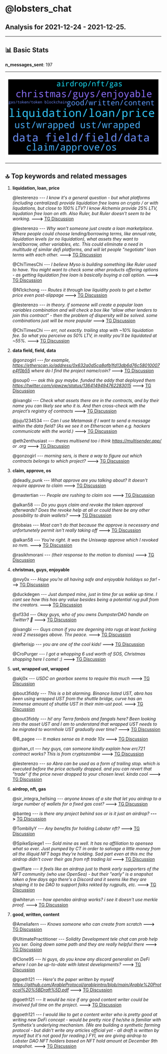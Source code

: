 # **@lobsters_chat**
 ## Analysis for **2021-12-24** - **2021-12-25**.

---

## 📊 **Basic Stats**

**n_messages_sent**: 197

---
![wordcloud](lobsters_chat_1Days_wordcloud.png)

---


## 🔝 **Top keywords and related messages**

1. **liquidation, loan, price**

    @lesterenzo --- *I know it's a general question - but what platforms (including centralized) provide liquidation free loans on crypto / or with liqudations, but close to 100% LTV? I know Alchemix provide 25% LTV, liqudation free loan on eth. Also Ruler, but Ruler doesn't seem to be working.* **--->** [TG Discussion](https://t.me/lobsters_chat/310331)

    @lesterenzo --- *Why won't someone just create a loan marketplace. Where people could choose lending/borrowing terms, like annual rate, liquidation levels (or no liquidation), what assets they want to lend/borrow, other variables, etc. This could eliminate a need in multitude of similar defi platforms, and will let people "negotiate" loan terms with each other.* **--->** [TG Discussion](https://t.me/lobsters_chat/310403)

    @ChiTimesChi --- *I believe Myso is building something like Ruler used to have. You might want to check some other products offering options - as getting liquidation free loan is basically buying a call option.* **--->** [TG Discussion](https://t.me/lobsters_chat/310334)

    @N1ckchong --- *Routes it through low liquidity pools to get a better price even post-slippage* **--->** [TG Discussion](https://t.me/lobsters_chat/310202)

    @lesterenzo --- *in theory. if someone will create a popular loan variables combination and will check a box like "allow other lenders to join this contract" - then the problem of dispersity will be solved. some combinations just will be more popular* **--->** [TG Discussion](https://t.me/lobsters_chat/310408)

    @ChiTimesChi --- *err, not exactly. trailing stop with ~10% liquidation fee. So what you perceive as 50% LTV, in reality you'll be liquidated at ~55%.* **--->** [TG Discussion](https://t.me/lobsters_chat/310345)

2. **data field, field, data**

    @gonzogirl --- *for example, https://etherscan.io/address/0x632a0d5ca8afb1fd13db6d76c58010007e4f0b55  where do I find the project name/coin?* **--->** [TG Discussion](https://t.me/lobsters_chat/310423)

    @soup0 --- *ask this guy maybe. funded the addy that deployed them https://twitter.com/vipwzw/status/1364149494762283015* **--->** [TG Discussion](https://t.me/lobsters_chat/310429)

    @ivangbi --- *Check what assets there are in the contracts, and by their name you can likely see who it is. And then cross-check with the project’s registry of contracts* **--->** [TG Discussion](https://t.me/lobsters_chat/310419)

    @juju1234534 --- *Can I use Metamask if I want to send a message within the data field? (As we see it on Etherscan when e.g. hackers communicate with the world.)* **--->** [TG Discussion](https://t.me/lobsters_chat/310433)

    @eth2enthusiast --- *theres multisend too i think https://multisender.app/ or .org* **--->** [TG Discussion](https://t.me/lobsters_chat/310223)

    @gonzogirl --- *morning sers, is there a way to figure out which contracts belongs to which project?* **--->** [TG Discussion](https://t.me/lobsters_chat/310415)

3. **claim, approve, os**

    @deadly_punk --- *What approve are you talking about? It doesn't require approve to claim* **--->** [TG Discussion](https://t.me/lobsters_chat/310513)

    @mastertian --- *People are rushing to claim sos* **--->** [TG Discussion](https://t.me/lobsters_chat/310508)

    @alkan58 --- *Do you guys claim and revoke the token approval afterwards? Does the revoke help at all or could there be any other possibility to drain wallets?* **--->** [TG Discussion](https://t.me/lobsters_chat/310512)

    @tobaias --- *Most can't do that because the approve is necessary and unfortunetely permit isn't really taking off* **--->** [TG Discussion](https://t.me/lobsters_chat/310354)

    @alkan58 --- *You're right. It was the Uniswap approve which I revoked so nvm.* **--->** [TG Discussion](https://t.me/lobsters_chat/310514)

    @rasikhmorani --- *(their response to the motion to dismiss)* **--->** [TG Discussion](https://t.me/lobsters_chat/310306)

4. **christmas, guys, enjoyable**

    @nvy0x --- *Hope you’re all having safe and enjoyable holidays so far!* **--->** [TG Discussion](https://t.me/lobsters_chat/310236)

    @duckdegen --- *Just dumped mine, just in time for us wakie up time. I cant see how this has any value besides being a potential rug pull from the creators.* **--->** [TG Discussion](https://t.me/lobsters_chat/310542)

    @xf33d --- *Okay guys, who of you owns DumpsterDAO handle on Twitter? 🧐* **--->** [TG Discussion](https://t.me/lobsters_chat/310483)

    @ivangbi --- *Guys cmon if you are degening into rugs at least fucking read 2 messages above. Thx peace.* **--->** [TG Discussion](https://t.me/lobsters_chat/310263)

    @lefterisjp --- *you are one of the cool kids!* **--->** [TG Discussion](https://t.me/lobsters_chat/310523)

    @CroPurger --- *I got a whopping 6 usd worth of SOS, Christmas shopping here I come! :)* **--->** [TG Discussion](https://t.me/lobsters_chat/310316)

5. **ust, wrapped ust, wrapped**

    @akj0x --- *USDC on gearbox seems to require this much* **--->** [TG Discussion](https://t.me/lobsters_chat/310265)

    @bout3fiddy --- *This is a bit alarming. Binance listed UST, abra has been using wrapped UST from the shuttle bridge, curve has an immense amount of shuttle UST in their mim-ust pool.* **--->** [TG Discussion](https://t.me/lobsters_chat/310546)

    @bout3fiddy --- *hi! any Terra fanbois and fangals here? Been looking into the asset UST and I am to understand that wrapped UST needs to be migrated to wormhole UST gradually over time?* **--->** [TG Discussion](https://t.me/lobsters_chat/310544)

    @B_pagee --- *It makes sense as it made 10x* **--->** [TG Discussion](https://t.me/lobsters_chat/310509)

    @johan_ct --- *hey guys, can someone kindly explain how erc721 contract works? This is from cryptozombie* **--->** [TG Discussion](https://t.me/lobsters_chat/310249)

    @lesterenzo --- *so Abra can be used as a form of trailing stop. which is executed before the price actually dropped. and you can revert that "trade" if the price never dropped to your chosen level. kinda cool* **--->** [TG Discussion](https://t.me/lobsters_chat/310344)

6. **airdrop, nft, gas**

    @sir_integra_hellsing --- *anyone knows of a site that let you airdrop to a large number of wallets for a fixed gas cost?* **--->** [TG Discussion](https://t.me/lobsters_chat/310217)

    @banteg --- *is there any project behind sos or is it just an airdrop?* **--->** [TG Discussion](https://t.me/lobsters_chat/310500)

    @TombillyY --- *Any benefits for holding Lobster nft?* **--->** [TG Discussion](https://t.me/lobsters_chat/310522)

    @SpikeSpiege1 --- *Sold mine as well. It has no affiliation to opensea what so ever. Just pumped by CT in order to salvage a little money from all the illiquid NFT bags they're holding.  Sad part even at this mc the airdrop didn't cover their gas from nft trading lol* **--->** [TG Discussion](https://t.me/lobsters_chat/310543)

    @wilflare --- *it feels like an airdrop just to thank early supporters of the NFT community (who use OpenSea) - but their "early" is a snapshot taken a few days ago  there's a Discord and it seems like they are shaping it to be DAO to support folks rekted by rugpulls, etc.* **--->** [TG Discussion](https://t.me/lobsters_chat/310505)

    @whiterun --- *how opendao airdrop works? i see it doesn't use merkle proof.* **--->** [TG Discussion](https://t.me/lobsters_chat/310488)

7. **good, written, content**

    @Ameliafern --- *Knows someone who can create from scratch* **--->** [TG Discussion](https://t.me/lobsters_chat/310534)

    @UltimatePractitioner --- *Solidity Development tele chat can prob help you ser. Going down same path and they are really helpful there* **--->** [TG Discussion](https://t.me/lobsters_chat/310293)

    @Clone95 --- *hi guys, do you know any discord generalist on DeFi where I can be up-to-date with latest developments?* **--->** [TG Discussion](https://t.me/lobsters_chat/310385)

    @goeth121 --- *Here's the paper written by myself https://github.com/ArableProtocol/arableintro/blob/main/Arable%20Protocol%20%5BDraft%5D.pdf* **--->** [TG Discussion](https://t.me/lobsters_chat/310381)

    @goeth121 --- *It would be nice if any good content writer could be involved full time on the project.* **--->** [TG Discussion](https://t.me/lobsters_chat/310382)

    @goeth121 --- *I would like to get a content writer who is pretty good at writing new DeFi concept - would be pretty nice if he/she is familiar with Synthetix's underlying mechanism. (We are building a synthetic farming protocol - but didn't write any articles official yet - all draft is written by myself but it's not good for reading.) FYI, we are giving airdrop to Lobster DAO NFT holders based on NFT hold amount at December 9th snapshot.* **--->** [TG Discussion](https://t.me/lobsters_chat/310379)

